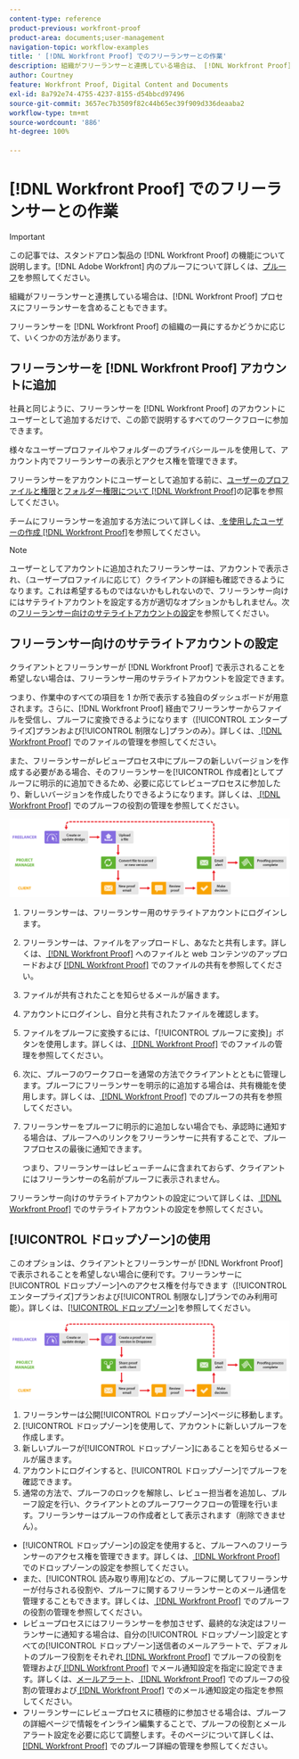 ```yaml
---
content-type: reference
product-previous: workfront-proof
product-area: documents;user-management
navigation-topic: workflow-examples
title: ' [!DNL Workfront Proof] でのフリーランサーとの作業'
description: 組織がフリーランサーと連携している場合は、 [!DNL Workfront Proof]  プロセスにフリーランサーを含めることもできます。
author: Courtney
feature: Workfront Proof, Digital Content and Documents
exl-id: 8a792e74-4755-4237-8155-d54bbcd97496
source-git-commit: 3657ec7b3509f82c44b65ec39f909d336deaaba2
workflow-type: tm+mt
source-wordcount: '886'
ht-degree: 100%

---
```


# [!DNL Workfront Proof] でのフリーランサーとの作業

>[!IMPORTANT]
>
>この記事では、スタンドアロン製品の [!DNL Workfront Proof] の機能について説明します。[!DNL Adobe Workfront] 内のプルーフについて詳しくは、[プルーフ](../../../review-and-approve-work/proofing/proofing.md)を参照してください。

組織がフリーランサーと連携している場合は、[!DNL Workfront Proof] プロセスにフリーランサーを含めることもできます。

フリーランサーを [!DNL Workfront Proof] の組織の一員にするかどうかに応じて、いくつかの方法があります。

## フリーランサーを [!DNL Workfront Proof] アカウントに追加

社員と同じように、フリーランサーを [!DNL Workfront Proof] のアカウントにユーザーとして追加するだけで、この節で説明するすべてのワークフローに参加できます。

様々なユーザープロファイルやフォルダーのプライバシールールを使用して、アカウント内でフリーランサーの表示とアクセス権を管理できます。

フリーランサーをアカウントにユーザーとして追加する前に、[ユーザーのプロファイルと権限](https://support.workfront.com/hc/https://support.workfront.com/hc/ja-jp/articles/115004087428-User-profiles-and-permissions)と[フォルダー権限について [!DNL Workfront Proof]](../../../workfront-proof/wp-work-proofsfiles/organize-your-work/folder-permissions.md)の記事を参照してください。

チームにフリーランサーを追加する方法について詳しくは、[ を使用したユーザーの作成 [!DNL Workfront Proof]](../../../workfront-proof/wp-mnguserscontacts/users/create-users.md)を参照してください。

>[!NOTE]
>
>ユーザーとしてアカウントに追加されたフリーランサーは、アカウントで表示され、（ユーザープロファイルに応じて）クライアントの詳細も確認できるようになります。これは希望するものではないかもしれないので、フリーランサー向けにはサテライトアカウントを設定する方が適切なオプションかもしれません。次の[フリーランサー向けのサテライトアカウントの設定](https://support.workfront.com/knowledge/articles/115004259868/ja-jp?brand_id=662728&amp;return_to=%2Fhc%2Fen-us%2Farticles%2F115004259868#Option-B---set-up-a-satellite-account-for-your-freelancers)を参照してください。

## フリーランサー向けのサテライトアカウントの設定

クライアントとフリーランサーが [!DNL Workfront Proof] で表示されることを希望しない場合は、フリーランサー用のサテライトアカウントを設定できます。

つまり、作業中のすべての項目を 1 か所で表示する独自のダッシュボードが用意されます。さらに、[!DNL Workfront Proof] 経由でフリーランサーからファイルを受信し、プルーフに変換できるようになります（[!UICONTROL エンタープライズ]プランおよび[!UICONTROL 制限なし]プランのみ）。詳しくは、[ [!DNL Workfront Proof]](../../../workfront-proof/wp-work-proofsfiles/manage-your-work/manage-files.md) でのファイルの管理を参照してください。

また、フリーランサーがレビュープロセス中にプルーフの新しいバージョンを作成する必要がある場合、そのフリーランサーを[!UICONTROL 作成者]としてプルーフに明示的に追加できるため、必要に応じてレビュープロセスに参加したり、新しいバージョンを作成したりできるようになります。詳しくは、[ [!DNL Workfront Proof]](../../../workfront-proof/wp-work-proofsfiles/share-proofs-and-files/manage-proof-roles.md) でのプルーフの役割の管理を参照してください。

![freelancers_-_option_B.png](assets/freelancers_-_option_B.png)

1. フリーランサーは、フリーランサー用のサテライトアカウントにログインします。
1. フリーランサーは、ファイルをアップロードし、あなたと共有します。詳しくは、[ [!DNL Workfront Proof]](../../../workfront-proof/wp-work-proofsfiles/create-proofs-and-files/upload-files-web-content.md) へのファイルと web コンテンツのアップロードおよび [ [!DNL Workfront Proof]](../../../workfront-proof/wp-work-proofsfiles/share-proofs-and-files/share-files.md) でのファイルの共有を参照してください。

1. ファイルが共有されたことを知らせるメールが届きます。
1. アカウントにログインし、自分と共有されたファイルを確認します。
1. ファイルをプルーフに変換するには、「[!UICONTROL プルーフに変換]」ボタンを使用します。詳しくは、[ [!DNL Workfront Proof]](../../../workfront-proof/wp-work-proofsfiles/manage-your-work/manage-files.md) でのファイルの管理を参照してください。
1. 次に、プルーフのワークフローを通常の方法でクライアントとともに管理します。プルーフにフリーランサーを明示的に追加する場合は、共有機能を使用します。詳しくは、[ [!DNL Workfront Proof]](../../../workfront-proof/wp-work-proofsfiles/share-proofs-and-files/share-proof.md) でのプルーフの共有を参照してください。
1. フリーランサーをプルーフに明示的に追加しない場合でも、承認時に通知する場合は、プルーフへのリンクをフリーランサーに共有することで、プルーフプロセスの最後に通知できます。

   つまり、フリーランサーはレビューチームに含まれておらず、クライアントにはフリーランサーの名前がプルーフに表示されません。

フリーランサー向けのサテライトアカウントの設定について詳しくは、[ [!DNL Workfront Proof]](../../../workfront-proof/wp-acct-admin/satellite-accounts/configure-sat-acct-in-wp.md) でのサテライトアカウントの設定を参照してください。

## [!UICONTROL ドロップゾーン]の使用

このオプションは、クライアントとフリーランサーが [!DNL Workfront Proof] で表示されることを希望しない場合に便利です。フリーランサーに[!UICONTROL ドロップゾーン]へのアクセス権を付与できます（[!UICONTROL エンタープライズ]プランおよび[!UICONTROL 制限なし]プランでのみ利用可能）。詳しくは、[[!UICONTROL ドロップゾーン]](../../../workfront-proof/wp-work-proofsfiles/create-proofs-and-files/dropzone.md)を参照してください。

![freelancers_-_option_C_-_dropzone.png](assets/freelancers_-_option_C_-_dropzone.png)

1. フリーランサーは公開[!UICONTROL ドロップゾーン]ページに移動します。
1. [!UICONTROL ドロップゾーン]を使用して、アカウントに新しいプルーフを作成します。
1. 新しいプルーフが[!UICONTROL ドロップゾーン]にあることを知らせるメールが届きます。
1. アカウントにログインすると、[!UICONTROL ドロップゾーン]でプルーフを確認できます。
1. 通常の方法で、プルーフのロックを解除し、レビュー担当者を追加し、プルーフ設定を行い、クライアントとのプルーフワークフローの管理を行います。フリーランサーはプルーフの作成者として表示されます（削除できません）。

* [!UICONTROL ドロップゾーン]の設定を使用すると、プルーフへのフリーランサーのアクセス権を管理できます。詳しくは、[ [!DNL Workfront Proof]](../../../workfront-proof/wp-acct-admin/account-settings/configure-dropzone-in-wp.md) でのドロップゾーンの設定を参照してください。
* また、[!UICONTROL 読み取り専用]などの、プルーフに関してフリーランサーが付与される役割や、プルーフに関するフリーランサーとのメール通信を管理することもできます。詳しくは、[ [!DNL Workfront Proof]](../../../workfront-proof/wp-work-proofsfiles/share-proofs-and-files/manage-proof-roles.md) でのプルーフの役割の管理を参照してください。
* レビュープロセスにはフリーランサーを参加させず、最終的な決定はフリーランサーに通知する場合は、自分の[!UICONTROL ドロップゾーン]設定とすべての[!UICONTROL ドロップゾーン]送信者のメールアラートで、デフォルトのプルーフ役割をそれぞれ[ [!DNL Workfront Proof]](../../../workfront-proof/wp-work-proofsfiles/share-proofs-and-files/manage-proof-roles.md) でプルーフの役割を管理および[ [!DNL Workfront Proof]](../../../workfront-proof/wp-emailsntfctns/email-alerts/config-email-notification-settings-wp.md) でメール通知設定を指定に設定できます。詳しくは、[メールアラート](https://support.workfront.com/hc/ja-jp/sections/115000911867-Email-alerts)、[ [!DNL Workfront Proof]](../../../workfront-proof/wp-work-proofsfiles/share-proofs-and-files/manage-proof-roles.md) でのプルーフの役割の管理および[ [!DNL Workfront Proof]](../../../workfront-proof/wp-emailsntfctns/email-alerts/config-email-notification-settings-wp.md) でのメール通知設定の指定を参照してください。
* フリーランサーにレビュープロセスに積極的に参加させる場合は、プルーフの詳細ページで情報をインライン編集することで、プルーフの役割とメールアラート設定を必要に応じて調整します。そのページについて詳しくは、[ [!DNL Workfront Proof]](../../../workfront-proof/wp-work-proofsfiles/manage-your-work/manage-proof-details.md) でのプルーフ詳細の管理を参照してください。
